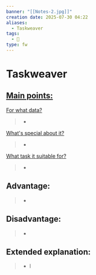 ```yaml
---
banner: "[[Notes-2.jpg]]"
creation date: 2025-07-30 04:22
aliases:
  - Taskweaver
tags:
  - 🤖
type: fw
---
```

# Taskweaver


## <u>Main points:</u>
<u>For what data?</u>
> -
<u>What's special about it?</u>
> -
<u>What task it suitable for?</u>
> -

## Advantage:
> - 

## Disadvantage:
> - 

## Extended explanation:
> - l


